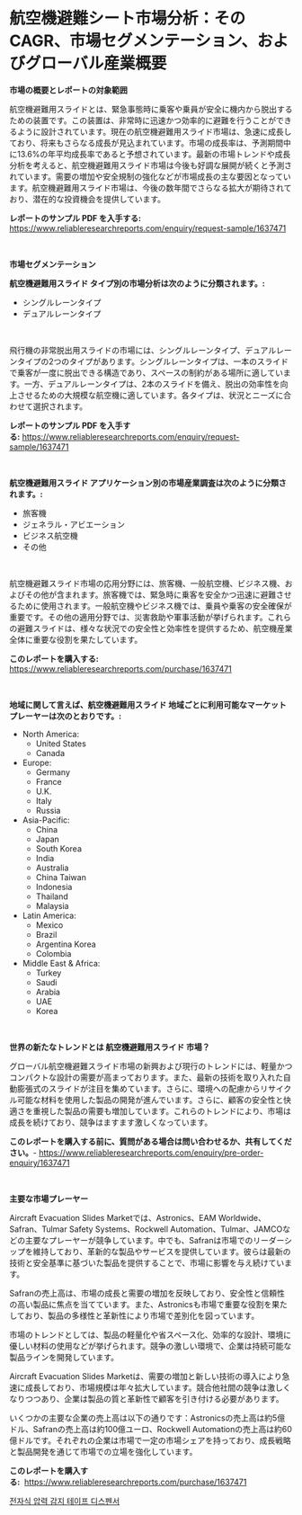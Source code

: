 <p><h1>航空機避難シート市場分析：そのCAGR、市場セグメンテーション、およびグローバル産業概要</h1></p><p><strong>市場の概要とレポートの対象範囲</strong></p>
<p><p>航空機避難用スライドとは、緊急事態時に乗客や乗員が安全に機内から脱出するための装置です。この装置は、非常時に迅速かつ効率的に避難を行うことができるように設計されています。現在の航空機避難用スライド市場は、急速に成長しており、将来もさらなる成長が見込まれています。市場の成長率は、予測期間中に13.6%の年平均成長率であると予想されています。最新の市場トレンドや成長分析を考えると、航空機避難用スライド市場は今後も好調な展開が続くと予測されています。需要の増加や安全規制の強化などが市場成長の主な要因となっています。航空機避難用スライド市場は、今後の数年間でさらなる拡大が期待されており、潜在的な投資機会を提供しています。</p></p>
<p><strong>レポートのサンプル PDF を入手する:</strong> <a href="https://www.reliableresearchreports.com/enquiry/request-sample/1637471">https://www.reliableresearchreports.com/enquiry/request-sample/1637471</a></p>
<p>&nbsp;</p>
<p><strong>市場セグメンテーション</strong></p>
<p><strong>航空機避難用スライド タイプ別の市場分析は次のように分類されます。:</strong></p>
<p><ul><li>シングルレーンタイプ</li><li>デュアルレーンタイプ</li></ul></p>
<p>&nbsp;</p>
<p><p>飛行機の非常脱出用スライドの市場には、シングルレーンタイプ、デュアルレーンタイプの2つのタイプがあります。シングルレーンタイプは、一本のスライドで乗客が一度に脱出できる構造であり、スペースの制約がある場所に適しています。一方、デュアルレーンタイプは、2本のスライドを備え、脱出の効率性を向上させるための大規模な航空機に適しています。各タイプは、状況とニーズに合わせて選択されます。</p></p>
<p><strong>レポートのサンプル PDF を入手する:</strong>&nbsp;<a href="https://www.reliableresearchreports.com/enquiry/request-sample/1637471">https://www.reliableresearchreports.com/enquiry/request-sample/1637471</a></p>
<p>&nbsp;</p>
<p><strong> 航空機避難用スライド アプリケーション別の市場産業調査は次のように分類されます。:</strong></p>
<p><ul><li>旅客機</li><li>ジェネラル・アビエーション</li><li>ビジネス航空機</li><li>その他</li></ul></p>
<p>&nbsp;</p>
<p><p>航空機避難スライド市場の応用分野には、旅客機、一般航空機、ビジネス機、およびその他が含まれます。旅客機では、緊急時に乗客を安全かつ迅速に避難させるために使用されます。一般航空機やビジネス機では、乗員や乗客の安全確保が重要です。その他の適用分野では、災害救助や軍事活動が挙げられます。これらの避難スライドは、様々な状況での安全性と効率性を提供するため、航空機産業全体に重要な役割を果たしています。</p></p>
<p><strong>このレポートを購入する:</strong>&nbsp; <a href="https://www.reliableresearchreports.com/purchase/1637471">https://www.reliableresearchreports.com/purchase/1637471</a></p>
<p>&nbsp;</p>
<p><strong>地域に関して言えば、航空機避難用スライド 地域ごとに利用可能なマーケットプレーヤーは次のとおりです。:</strong></p>
<p><ul>
    <li>
        North America:
        <ul>
            <li>United States</li>
            <li>Canada</li>
        </ul>
    </li>
    <li>
        Europe:
        <ul>
            <li>Germany</li>
            <li>France</li>
            <li>U.K.</li>
            <li>Italy</li>
            <li>Russia</li>
        </ul>
    </li>
    <li>
        Asia-Pacific:
        <ul>
            <li>China</li>
            <li>Japan</li>
            <li>South Korea</li>
            <li>India</li>
            <li>Australia</li>
            <li>China Taiwan</li>
            <li>Indonesia</li>
            <li>Thailand</li>
            <li>Malaysia</li>
        </ul>
    </li>
    <li>
        Latin America:
        <ul>
            <li>Mexico</li>
            <li>Brazil</li>
            <li>Argentina Korea</li>
            <li>Colombia</li>
        </ul>
    </li>
    <li>
        Middle East & Africa:
        <ul>
            <li>Turkey</li>
            <li>Saudi</li>
            <li>Arabia</li>
            <li>UAE</li>
            <li>Korea</li>
        </ul>
    </li>
    </ul></p>
<p>&nbsp;</p>
<p><strong>世界の新たなトレンドとは 航空機避難用スライド 市場？</strong></p>
<p><p>グローバル航空機避難スライド市場の新興および現行のトレンドには、軽量かつコンパクトな設計の需要が高まっております。また、最新の技術を取り入れた自動膨張式のスライドが注目を集めています。さらに、環境への配慮からリサイクル可能な材料を使用した製品の開発が進んでいます。さらに、顧客の安全性と快適さを重視した製品の需要も増加しています。これらのトレンドにより、市場は成長を続けており、競争はますます激しくなっています。</p></p>
<p><strong>このレポートを購入する前に、質問がある場合は問い合わせるか、共有してください。</strong>- <a href="https://www.reliableresearchreports.com/enquiry/pre-order-enquiry/1637471">https://www.reliableresearchreports.com/enquiry/pre-order-enquiry/1637471</a></p>
<p>&nbsp;</p>
<p><strong>主要な市場プレーヤー</strong></p>
<p><p>Aircraft Evacuation Slides Marketでは、Astronics、EAM Worldwide、Safran、Tulmar Safety Systems、Rockwell Automation、Tulmar、JAMCOなどの主要なプレーヤーが競争しています。中でも、Safranは市場でのリーダーシップを維持しており、革新的な製品やサービスを提供しています。彼らは最新の技術と安全基準に基づいた製品を提供することで、市場に影響を与え続けています。</p><p>Safranの売上高は、市場の成長と需要の増加を反映しており、安全性と信頼性の高い製品に焦点を当てています。また、Astronicsも市場で重要な役割を果たしており、製品の多様性と革新性により市場で差別化を図っています。</p><p>市場のトレンドとしては、製品の軽量化や省スペース化、効率的な設計、環境に優しい材料の使用などが挙げられます。競争の激しい環境で、企業は持続可能な製品ラインを開発しています。</p><p>Aircraft Evacuation Slides Marketは、需要の増加と新しい技術の導入により急速に成長しており、市場規模は年々拡大しています。競合他社間の競争は激しくなりつつあり、企業は製品の質と革新性で顧客を引き付ける必要があります。</p><p>いくつかの主要な企業の売上高は以下の通りです：Astronicsの売上高は約5億ドル、Safranの売上高は約100億ユーロ、Rockwell Automationの売上高は約60億ドルです。それぞれの企業は市場で一定の市場シェアを持っており、成長戦略と製品開発を通じて市場での立場を強化しています。</p></p>
<p><strong>このレポートを購入する:</strong>&nbsp;&nbsp;<a href="https://www.reliableresearchreports.com/purchase/1637471">https://www.reliableresearchreports.com/purchase/1637471</a></p>
<p><p><a href="https://medium.com/@marielesch2023/%EC%A0%84%EC%9E%90-%EC%95%95%EB%A0%A5-%EA%B0%90%EC%A7%80-%ED%85%8C%EC%9D%B4%ED%94%84-%EB%94%94%EC%8A%A4%ED%8E%9C%EC%84%9C-%EC%8B%9C%EC%9E%A5-%EC%9C%A0%ED%98%95-%EC%9D%91%EC%9A%A9-%EB%B0%8F-%EC%A7%80%EB%A6%AC%EC%97%90-%EB%8C%80%ED%95%9C-%ED%8F%AC%EA%B4%84%EC%A0%81-%ED%8F%89%EA%B0%80-760977b00efd">전자식 압력 감지 테이프 디스펜서</a></p></p>